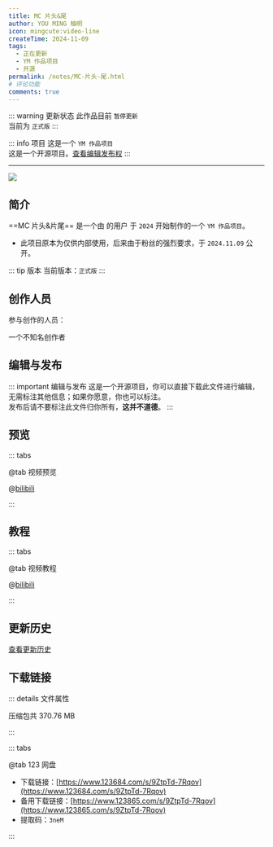 ```yaml
---
title: MC 片头&尾
author: YOU MING 柚明
icon: mingcute:video-line
createTime: 2024-11-09
tags:
  - 正在更新
  - YM 作品项目
  - 开源
permalink: /notes/MC-片头-尾.html
# 评论功能
comments: true
---
```


::: warning 更新状态
此作品目前 `暂停更新`  
当前为 `正式版`
:::

::: info 项目
这是一个 `YM 作品项目`  
这是一个开源项目。[查看编辑发布权](#编辑与发布)
:::

---

![](https://RI.youming.us.kg/mc-pt.png)

## <Icon name="mingcute:document-line" color="currentColor" /> 简介

==MC 片头&片尾== 是一个由 <Badge text="Youming 工作室" type="tip" /> 的用户 <Badge text="YOU MING 柚明" type="info" /> 于 `2024` 开始制作的一个 `YM 作品项目`。

- 此项目原本为仅供内部使用，后来由于粉丝的强烈要求，于 `2024.11.09` 公开。

::: tip 版本
当前版本：`正式版`
:::

## <Icon name="mingcute:contacts-3-line" color="currentColor" /> 创作人员

参与创作的人员：<Badge text="YOU MING 柚明" type="info" />

<LinkCard title="YOU MING 柚明" icon="https://RI.youming.us.kg/ym-ys.png" href="/notes/更多/工作室.html#you-ming-柚明">
    一个不知名创作者
</LinkCard>

## <Icon name="mingcute:pencil-3-line" color="currentColor" /> 编辑与发布

::: important 编辑与发布
这是一个开源项目，你可以直接下载此文件进行编辑，无需标注其他信息；如果你愿意，你也可以标注。  
发布后请不要标注此文件归你所有，**这并不道德**。
:::

## <Icon name="mingcute:eye-2-line" color="currentColor" /> 预览
::: tabs

@tab <Icon name="mingcute:film-line" color="currentColor" /> 视频预览

<LinkCard title="哔哩哔哩-链接" icon="mingcute:bilibili-fill" href="https://www.bilibili.com/video/BV1UzmBY2ErD"></LinkCard>

@[bilibili](BV1UzmBY2ErD)

:::

## <Icon name="mingcute:bulb-line" color="currentColor" /> 教程
::: tabs

@tab <Icon name="mingcute:film-line" color="currentColor" /> 视频教程

<LinkCard title="哔哩哔哩-链接" icon="mingcute:bilibili-fill" href="https://www.bilibili.com/video/BV1UzmBY2ErD"></LinkCard>

@[bilibili](BV1UzmBY2ErD)

:::

## <Icon name="mingcute:history-anticlockwise-line" color="currentColor" /> 更新历史

[查看更新历史](/notes/更新历史/MC-片头_尾.html)

## <Icon name="mingcute:arrow-to-down-line" color="currentColor" /> 下载链接

::: details <Icon name="mingcute:file-info-line" color="currentColor" /> 文件属性

<CardGrid>
  <Card title="MC 片头&尾.zip" icon="mingcute:file-zip-line">
    压缩包共 370.76 MB
  </Card>
</CardGrid>

:::

::: tabs

@tab <Icon name="mingcute:cloud-line" color="currentColor" /> 123 网盘

- 下载链接：[https://www.123684.com/s/9ZtpTd-7Rqov](https://www.123684.com/s/9ZtpTd-7Rqov)
- 备用下载链接：[https://www.123865.com/s/9ZtpTd-7Rqov](https://www.123865.com/s/9ZtpTd-7Rqov)
- 提取码：`3neM`

:::

